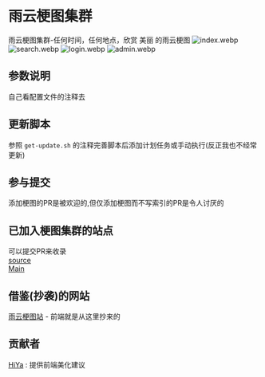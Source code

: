 # 雨云梗图集群
雨云梗图集群-任何时间，任何地点，欣赏 美丽 的雨云梗图
![index.webp](https://camo.githubusercontent.com/3c541334e4cbaa17a802dfa628cadd26d17495e2dfd285d41e4f21fe3da9e66d/68747470733a2f2f696d672e6d6d6569626c6f672e636e2f74632f323032342f30372f30312f312f363638323235663037393231332e77656270)
![search.webp](https://camo.githubusercontent.com/8d8c37851d918bfe63371594e88a598c2315a71d5d257736240570627b8dec5d/68747470733a2f2f696d672e6d6d6569626c6f672e636e2f74632f323032342f30372f30312f312f363638323236303932613335632e77656270)
![login.webp](https://camo.githubusercontent.com/cd6137d07ef190785c306bff1bf42aa5f031147635b7096afd04a2d600f58759/68747470733a2f2f696d672e6d6d6569626c6f672e636e2f74632f323032342f30372f30312f312f363638323236316433653838332e77656270)
![admin.webp](https://camo.githubusercontent.com/1c6062ee08b451f42cd04cfed6b07bb366c592389f5fbbdd2a4be67f5976a629/68747470733a2f2f696d672e6d6d6569626c6f672e636e2f74632f323032342f30372f30312f312f363638323236326363323462642e77656270)
## 参数说明
自己看配置文件的注释去

## 更新脚本 
参照 `get-update.sh` 的注释完善脚本后添加计划任务或手动执行(反正我也不经常更新)

## 参与提交
添加梗图的PR是被欢迎的,但仅添加梗图而不写索引的PR是令人讨厌的
## 已加入梗图集群的站点
可以提交PR来收录    
[source](https://api.zzwl.top/rainyun/)    
[Main](https://pic.mmeiblog.cn)    

## 借鉴(抄袭)的网站
[雨云梗图站](https://api.zzwl.top/rainyun/) - 前端就是从这里抄来的

## 贡献者
[HiYa](https://forum.rainyun.com/u/hiya/summary) : 提供前端美化建议

